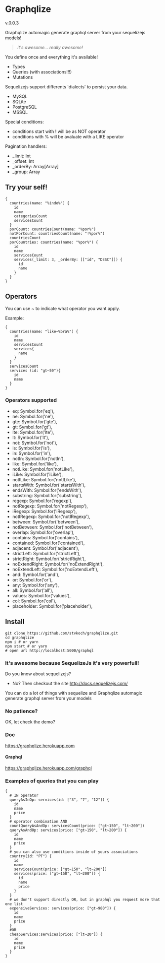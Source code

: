 # Graphqlize

v.0.0.3

Graphqlize automagic generate graphql server from your sequelizejs models!

> _it's awesome... really awesome!_

You define once and everything it's available!

- Types
- Queries (with associations!!!)
- Mutations

Sequelizejs support differents 'dialects' to persist your data.

- MySQL
- SQLite
- PostgreSQL
- MSSQL

Special conditions:

- conditions start with ! will be as NOT operator
- conditions with % will be avaluate with a LIKE operator

Pagination handlers:

- \_limit: Int
- \_offset: Int
- \_orderBy: Array[Array]
- \_group: Array

## Try your self!

```
{
  countries(name: "%indo%") {
    id
    name
    categoriesCount
    servicesCount
  }
  porCount: countriesCount(name: "%por%")
  notPorCount: countriesCount(name: "!%por%")
  countriesCount
  porCountries: countries(name: "%por%") {
    id
    name
    servicesCount
    services(_limit: 3, _orderBy: [["id", "DESC"]]) {
      id
      name
    }
  }
}
```

## Operators

You can use ~ to indicate what operator you want apply.

Example:

```
{
  countries(name: "like~%bra%") {
    id
    name
    servicesCount
    services{
      name
    }
  }
  servicesCount
  services (id: "gt~50"){
    id
    name
  }
}
```

### Operators supported

- eq: Symbol.for('eq'),
- ne: Symbol.for('ne'),
- gte: Symbol.for('gte'),
- gt: Symbol.for('gt'),
- lte: Symbol.for('lte'),
- lt: Symbol.for('lt'),
- not: Symbol.for('not'),
- is: Symbol.for('is'),
- in: Symbol.for('in'),
- notIn: Symbol.for('notIn'),
- like: Symbol.for('like'),
- notLike: Symbol.for('notLike'),
- iLike: Symbol.for('iLike'),
- notILike: Symbol.for('notILike'),
- startsWith: Symbol.for('startsWith'),
- endsWith: Symbol.for('endsWith'),
- substring: Symbol.for('substring'),
- regexp: Symbol.for('regexp'),
- notRegexp: Symbol.for('notRegexp'),
- iRegexp: Symbol.for('iRegexp'),
- notIRegexp: Symbol.for('notIRegexp'),
- between: Symbol.for('between'),
- notBetween: Symbol.for('notBetween'),
- overlap: Symbol.for('overlap'),
- contains: Symbol.for('contains'),
- contained: Symbol.for('contained'),
- adjacent: Symbol.for('adjacent'),
- strictLeft: Symbol.for('strictLeft'),
- strictRight: Symbol.for('strictRight'),
- noExtendRight: Symbol.for('noExtendRight'),
- noExtendLeft: Symbol.for('noExtendLeft'),
- and: Symbol.for('and'),
- or: Symbol.for('or'),
- any: Symbol.for('any'),
- all: Symbol.for('all'),
- values: Symbol.for('values'),
- col: Symbol.for('col'),
- placeholder: Symbol.for('placeholder'),

## Install

```
git clone https://github.com/stvkoch/graphqlize.git
cd graphqlize
npm i # or yarn
npm start # or yarn
# open url http://localhost:5000/graphql
```

### It's awesome because SequelizeJs it's very powerfull!

Do you know about sequelizejs?

- No? Then checkout the site http://docs.sequelizejs.com/

You can do a lot of things with sequelize and Graphqlize automagic generate graphql server from your models

### No patience?

OK, let check the demo?

### Doc

https://graphqlize.herokuapp.com

#### Graphql

https://graphqlize.herokuapp.com/graphql

### Examples of queries that you can play

```
{
  # IN operator
  queryAsInOp: services(id: ["3", "7", "12"]) {
    id
    name
    price
  }
  # operator combination AND
  countQueryAsAndOp: servicesCount(price: ["gt~150", "lt~200"])
  queryAsAndOp: services(price: ["gt~150", "lt~200"]) {
    id
    name
    price
  }
  # you can also use conditions inside of yours associations
  country(id: "PT") {
    id
    name
    servicesCount(price: ["gt~150", "lt~200"])
    services(price: ["gt~150", "lt~200"]) {
      id
      name
      price
    }
  }
  # we don't support directly OR, but in graphql you request more that one list
  expensiveServices: services(price: ["gt~980"]) {
    id
    name
    price
  }
  #OR
  cheapServices:services(price: ["lt~20"]) {
    id
    name
    price
  }
}

```
